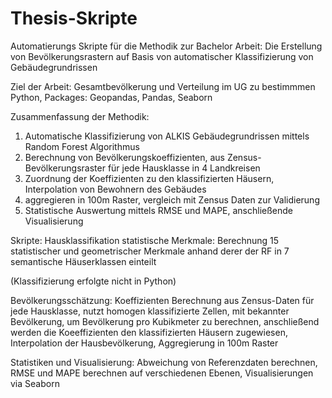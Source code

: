 # Thesis-Skripte
Automatierungs Skripte für die Methodik zur Bachelor Arbeit: Die Erstellung von Bevölkerungsrastern auf Basis von automatischer Klassifizierung von Gebäudegrundrissen 

Ziel der Arbeit: Gesamtbevölkerung und Verteilung im UG zu bestimmmen
Python, Packages: Geopandas, Pandas, Seaborn

Zusammenfassung der Methodik:
1. Automatische Klassifizierung von ALKIS Gebäudegrundrissen mittels Random Forest Algorithmus
2. Berechnung von Bevölkerungskoeffizienten, aus Zensus-Bevölkerungsraster für jede Hausklasse in 4 Landkreisen
3. Zuordnung der Koeffizienten zu den klassifizierten Häusern, Interpolation von Bewohnern des Gebäudes
4. aggregieren in 100m Raster, vergleich mit Zensus Daten zur Validierung
5. Statistische Auswertung mittels RMSE und MAPE, anschließende Visualisierung

Skripte: 
Hausklassifikation statistische Merkmale: Berechnung 15 statistischer und geometrischer Merkmale anhand derer der RF in 7 semantische Häuserklassen einteilt

(Klassifizierung erfolgte nicht in Python)

Bevölkerungsschätzung: Koeffizienten Berechnung aus Zensus-Daten für jede Hausklasse, nutzt homogen klassifizierte Zellen, mit bekannter Bevölkerung, um Bevölkerung pro Kubikmeter zu berechnen, 
                       anschließend werden die Koeeffizienten den klassifizierten Häusern zugewiesen, Interpolation der Hausbevölkerung, Aggregierung in 100m Raster

Statistiken und Visualisierung: Abweichung von Referenzdaten berechnen, RMSE und MAPE berechnen auf verschiedenen Ebenen, Visualisierungen via Seaborn
